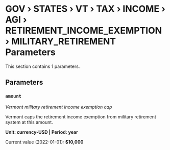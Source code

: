 # GOV › STATES › VT › TAX › INCOME › AGI › RETIREMENT_INCOME_EXEMPTION › MILITARY_RETIREMENT Parameters

This section contains 1 parameters.

## Parameters

### `amount`
*Vermont military retirement income exemption cap*

Vermont caps the retirement income exemption from military retirement system at this amount.

**Unit: currency-USD | Period: year**

Current value (2022-01-01): **$10,000**

